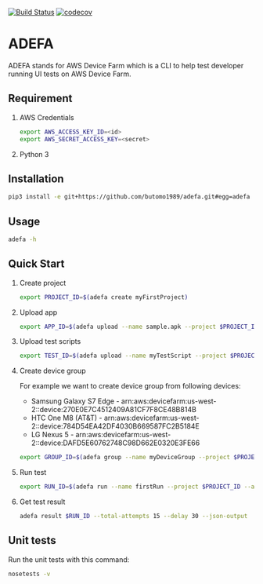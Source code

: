 [![Build Status](https://travis-ci.org/butomo1989/adefa.svg?branch=master)](https://travis-ci.org/butomo1989/adefa)
[![codecov](https://codecov.io/gh/butomo1989/adefa/branch/master/graph/badge.svg)](https://codecov.io/gh/butomo1989/adefa)

ADEFA
=====

ADEFA stands for AWS Device Farm which is a CLI to help test developer running UI tests on AWS Device Farm.

Requirement
-----------

1. AWS Credentials

   ```bash
   export AWS_ACCESS_KEY_ID=<id>
   export AWS_SECRET_ACCESS_KEY=<secret>
   ```

2. Python 3

Installation
------------

```bash
pip3 install -e git+https://github.com/butomo1989/adefa.git#egg=adefa
```

Usage
-----

```bash
adefa -h
```

Quick Start
-----------
1. Create project

   ```bash
   export PROJECT_ID=$(adefa create myFirstProject)
   ```

2. Upload app

   ```bash
   export APP_ID=$(adefa upload --name sample.apk --project $PROJECT_ID --type ANDROID_APP --file https://github.com/butomo1989/adefa/blob/master/test-app/sample_apk_debug.apk?raw=true)
   ```

3. Upload test scripts

   ```bash
   export TEST_ID=$(adefa upload --name myTestScript --project $PROJECT_ID --type APPIUM_PYTHON_TEST_PACKAGE --file https://github.com/butomo1989/adefa/blob/master/test-app/appium-python/test_scripts_app.zip?raw=true)
   ```

4. Create device group

   For example we want to create device group from following devices:
   - Samsung Galaxy S7 Edge - arn:aws:devicefarm:us-west-2::device:270E0E7C4512409A81CF7F8CE48B814B
   - HTC One M8 (AT&T) - arn:aws:devicefarm:us-west-2::device:784D54EA42DF4030B669587FC2B5184E
   - LG Nexus 5 - arn:aws:devicefarm:us-west-2::device:DAFD5E60762748C98D662E0320E3FE66

   ```bash
   export GROUP_ID=$(adefa group --name myDeviceGroup --project $PROJECT_ID --device arn:aws:devicefarm:us-west-2::device:270E0E7C4512409A81CF7F8CE48B814B --device arn:aws:devicefarm:us-west-2::device:784D54EA42DF4030B669587FC2B5184E --device arn:aws:devicefarm:us-west-2::device:DAFD5E60762748C98D662E0320E3FE66)
   ```

5. Run test

   ```bash
   export RUN_ID=$(adefa run --name firstRun --project $PROJECT_ID --app $APP_ID --type APPIUM_PYTHON --test $TEST_ID --group $GROUP_ID)
   ```

6. Get test result

   ```bash
   adefa result $RUN_ID --total-attempts 15 --delay 30 --json-output
   ```

Unit tests
----------

Run the unit tests with this command:

```bash
nosetests -v
```
